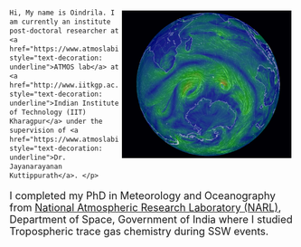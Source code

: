 <!--
.. title: home
.. slug: index
.. date: 2020-05-07 05:53:09 UTC+05:30
.. tags: 
.. category: 
.. link: 
.. description: 
.. type: text
.. hidetitle: True
-->

<html>
<body>
<div class="row row-cols-1 row-cols-sm-1 row-cols-md-1 row-cols-lg-1">
  <div class="card">
    <div class="card-body ">
    <img src="/images/dp.png" class="circle card-img-left" width="300" style="float: right; padding: 5px 5px 5px 5px;">
    <p class="card-text"style='font-size: large' align='left'> 
    
    Hi, My name is Oindrila. I am currently an institute post-doctoral researcher at <a href="https://www.atmoslabiitkgp.com/" style="text-decoration: underline">ATMOS lab</a> at <a href="http://www.iitkgp.ac.in/" style="text-decoration: underline">Indian Institute of Technology (IIT) Kharagpur</a> under the supervision of <a href="https://www.atmoslabiitkgp.com/spr" style="text-decoration: underline">Dr. Jayanarayanan Kuttippurath</a>. </p>

<p class="card-text"style='font-size: large' align='left'>
I completed my PhD in Meteorology and Oceanography from <a href="https://www.narl.gov.in/">National Atmospheric Research Laboratory (NARL)</a>, Department of Space, Government of India where I studied Tropospheric trace gas chemistry during SSW events. </p>
</div>
</div>
</div>
  	
</body>
</html>
